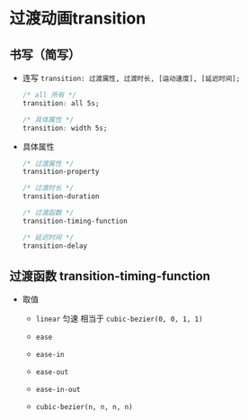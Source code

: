 # 过渡动画transition

## 书写（简写）

*   连写 `transition: 过渡属性, 过渡时长, [运动速度], [延迟时间];`

    ```css
    /* all 所有 */
    transition: all 5s;

    /* 具体属性 */
    transition: width 5s;
    ```

*   具体属性

    ```css
    /* 过渡属性 */
    transition-property

    /* 过渡时长 */
    transition-duration

    /* 过渡函数 */
    transition-timing-function

    /* 延迟时间 */
    transition-delay
    ```

## 过渡函数 transition-timing-function

*   取值

    *   `linear` 匀速 相当于 `cubic-bezier(0, 0, 1, 1)`

    *   `ease`

    *   `ease-in`

    *   `ease-out`

    *   `ease-in-out`

    *   `cubic-bezier(n, n, n, n)`
